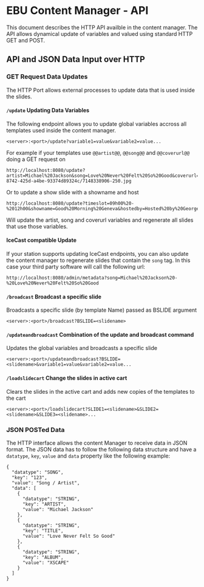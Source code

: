 # EBU Content Manager - API

This document describes the HTTP API availble in the content manager. The API allows dynamical update of variables and valued
using standard HTTP GET and POST.

## API and JSON Data Input over HTTP

### GET Request Data Updates

The HTTP Port allows external processes to update data that is used inside the slides.

#### `/update` Updating Data Variables

The following endpoint allows you to update global variables accross all templates used inside the content manager.

    <server>:<port>/update?variable1=value&variable2=value...

For example if your templates use `@@artist@@`, `@@song@@` and `@@coverurl@@` doing a GET request on

    http://localhost:8080/update?artist=Michael%20Jackson&song=Love%20Never%20Felt%20So%20Good&coverurl=http://coverartarchive.org/release/dfba99ef-8742-425d-a4be-93374d89324c/7148338906-250.jpg

Or to update a show slide with a showname and host

    http://localhost:8080/update?timeslot=09h00%20-%2012h00&showname=Good%20Morning%20Geneva&hostedby=Hosted%20by%20George%20White&gr=sdf

Will update the artist, song and coverurl variables and regenerate all slides that use those variables.

#### IceCast compatible Update

If your station supports updating IceCast endpoints, you can also update the content manager to regenerate slides that contain the
`song` tag. In this case your third party software will call the following url:

    http://localhost:8080/admin/metadata?song=Michael%20Jackson%20-%20Love%20Never%20Felt%20So%20Good

#### `/broadcast` Broadcast a specific slide

Broadcasts a specific slide (by template Name) passed as BSLIDE argument

	<server>:<port>/broadcast?BSLIDE=<slidename>

#### `/updateandbroadcast` Combination of the update and broadcast command

Updates the global variables and broadcasts a specific slide

	<server>:<port>/updateandbroadcast?BSLIDE=<slidename>&variable1=value&variable2=value...

#### `/loadslidecart` Change the slides in active cart

Clears the slides in the active cart and adds new copies of the templates to the cart

	<server>:<port>/loadslidecart?SLIDE1=<slidename>&SLIDE2=<slidename>&SLIDE3=<slidename>...



### JSON POSTed Data

The HTTP interface allows the content Manager to receive data in JSON format.
The JSON data has to follow the following data structure and have a `datatype`, `key`, `value` and `data` property like the
following example:

```
{
  "datatype": "SONG",
  "key": "123",
  "value": "Song / Artist",
  "data": [
    {
      "datatype": "STRING",
      "key": "ARTIST",
      "value": "Michael Jackson"
    },
    {
      "datatype": "STRING",
      "key": "TITLE",
      "value": "Love Never Felt So Good"
    },
    {
      "datatype": "STRING",
      "key": "ALBUM",
      "value": "XSCAPE"
    }
  ]
}
```
